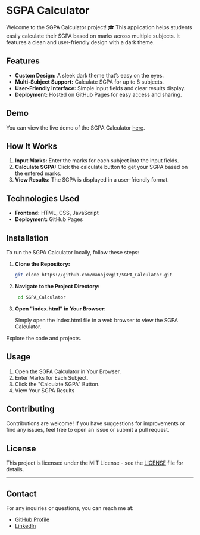# SGPA Calculator

Welcome to the SGPA Calculator project! 🎓 This application helps students easily calculate their SGPA based on marks across multiple subjects. It features a clean and user-friendly design with a dark theme.

## Features

- **Custom Design:** A sleek dark theme that’s easy on the eyes.
- **Multi-Subject Support:** Calculate SGPA for up to 8 subjects.
- **User-Friendly Interface:** Simple input fields and clear results display.
- **Deployment:** Hosted on GitHub Pages for easy access and sharing.

## Demo

You can view the live demo of the SGPA Calculator [here](https://manojsvgit.github.io/SGPA_Calculator/).

## How It Works

1. **Input Marks:** Enter the marks for each subject into the input fields.
2. **Calculate SGPA:** Click the calculate button to get your SGPA based on the entered marks.
3. **View Results:** The SGPA is displayed in a user-friendly format.

## Technologies Used

- **Frontend:** HTML, CSS, JavaScript
- **Deployment:** GitHub Pages

## Installation

To run the SGPA Calculator locally, follow these steps:

1. **Clone the Repository:**

   ```bash
   git clone https://github.com/manojsvgit/SGPA_Calculator.git
   
2. **Navigate to the Project Directory:**

   ```bash
    cd SGPA_Calculator
3. **Open "index.html" in Your Browser:**

    Simply open the index.html file in a web browser to view the SGPA Calculator.

Explore the code and projects.
## Usage
1. Open the SGPA Calculator in Your Browser.
2. Enter Marks for Each Subject.
3. Click the "Calculate SGPA" Button.
4. View Your SGPA Results

## Contributing

Contributions are welcome! If you have suggestions for improvements or find any issues, feel free to open an issue or submit a pull request.

## License

This project is licensed under the MIT License - see the [LICENSE](LICENSE) file for details.

---
## Contact
For any inquiries or questions, you can reach me at:

- [GitHub Profile](https://github.com/manojsvgit)
- [LinkedIn](https://www.linkedin.com/in/manojsvgit/)
